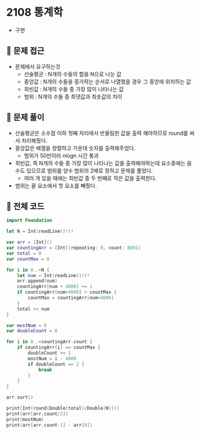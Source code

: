 # 2108 통계학
- 구현

## 🍎 문제 접근
- 문제에서 요구하는것
    - 산술평균 : N개의 수들의 합을 N으로 나눈 값
    - 중앙값 : N개의 수들을 증가하는 순서로 나열했을 경우 그 중앙에 위치하는 값
    - 최빈값 : N개의 수들 중 가장 많이 나타나는 값
    - 범위 : N개의 수들 중 최댓값과 최솟값의 차이

## 🍎 문제 풀이
- 산술평균은 소수점 이하 첫째 자리에서 반올림한 값을 출력 해야하므로 round를 써서 처리해줬다.
- 중앙값은 배열을 정렬하고 가운데 숫자를 출력해주었다.
    - 범위가 50만이라 nlogn 시간 통과
- 최빈값, 즉 N개의 수들 중 가장 많이 나타나는 값을 출력해야하는데 요소중에는 음수도 있으므로 범위를 양수 범위의 2배로 정하고 문제를 풀었다.
    - 여러 개 있을 때에는 최빈값 중 두 번째로 작은 값을 출력한다.
- 범위는 끝 요소에서 첫 요소를 빼줬다.

## 🍎 전체 코드
```swift
import Foundation

let N = Int(readLine()!)!

var arr = [Int]()
var countingArr = [Int](repeating: 0, count: 8001)
var total = 0
var countMax = 0

for i in 0..<N {
    let num = Int(readLine()!)!
    arr.append(num)
    countingArr[num + 4000] += 1
    if countingArr[num+4000] > countMax {
        countMax = countingArr[num+4000]
    }
    total += num
}

var mostNum = 0
var doubleCount = 0

for i in 0..<countingArr.count {
    if countingArr[i] == countMax {
        doubleCount += 1
        mostNum = i - 4000
        if doubleCount == 2 {
            break
        }
    }
}

arr.sort()

print(Int(round(Double(total)/Double(N))))
print(arr[arr.count/2])
print(mostNum)
print(arr[arr.count-1] - arr[0])
```
